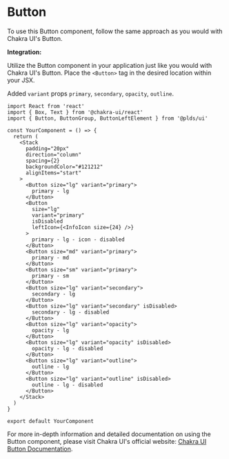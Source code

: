 # Button

To use this Button component, follow the same approach as you would with Chakra UI's Button.

**Integration:**

Utilize the Button component in your application just like you would with Chakra UI's Button. Place the `<Button>` tag in the desired location within your JSX.

Added `variant` props `primary`, `secondary`, `opacity`, `outline`.

```tsx
import React from 'react'
import { Box, Text } from '@chakra-ui/react'
import { Button, ButtonGroup, ButtonLeftElement } from '@plds/ui'

const YourComponent = () => {
  return (
    <Stack
      padding="20px"
      direction="column"
      spacing={2}
      backgroundColor="#121212"
      alignItems="start"
    >
      <Button size="lg" variant="primary">
        primary - lg
      </Button>
      <Button
        size="lg"
        variant="primary"
        isDisabled
        leftIcon={<InfoIcon size={24} />}
      >
        primary - lg - icon - disabled
      </Button>
      <Button size="md" variant="primary">
        primary - md
      </Button>
      <Button size="sm" variant="primary">
        primary - sm
      </Button>
      <Button size="lg" variant="secondary">
        secondary - lg
      </Button>
      <Button size="lg" variant="secondary" isDisabled>
        secondary - lg - disabled
      </Button>
      <Button size="lg" variant="opacity">
        opacity - lg
      </Button>
      <Button size="lg" variant="opacity" isDisabled>
        opacity - lg - disabled
      </Button>
      <Button size="lg" variant="outline">
        outline - lg
      </Button>
      <Button size="lg" variant="outline" isDisabled>
        outline - lg - disabled
      </Button>
    </Stack>
  )
}

export default YourComponent
```

For more in-depth information and detailed documentation on using the Button component, please visit Chakra UI's official website: [Chakra UI Button Documentation](https://chakra-ui.com/docs/components/button).
